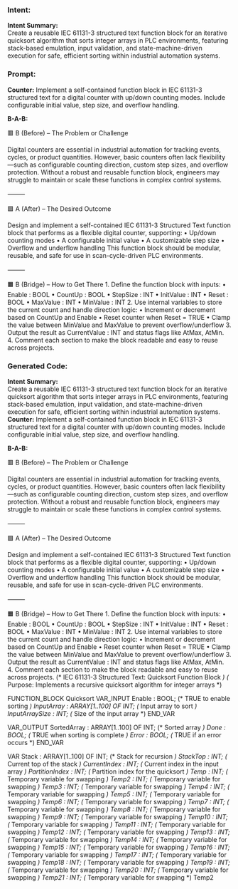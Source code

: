 ### Intent:
**Intent Summary:**  
Create a reusable IEC 61131-3 structured text function block for an iterative quicksort algorithm that sorts integer arrays in PLC environments, featuring stack-based emulation, input validation, and state-machine-driven execution for safe, efficient sorting within industrial automation systems.

### Prompt:
**Counter:**
Implement a self-contained function block in IEC 61131-3 structured text for a digital counter with up/down counting modes. Include configurable initial value, step size, and overflow handling.

**B-A-B:**

🟥 B (Before) – The Problem or Challenge

Digital counters are essential in industrial automation for tracking events, cycles, or product quantities. However, basic counters often lack flexibility—such as configurable counting direction, custom step sizes, and overflow protection. Without a robust and reusable function block, engineers may struggle to maintain or scale these functions in complex control systems.

⸻

🟩 A (After) – The Desired Outcome

Design and implement a self-contained IEC 61131-3 Structured Text function block that performs as a flexible digital counter, supporting:
	•	Up/down counting modes
	•	A configurable initial value
	•	A customizable step size
	•	Overflow and underflow handling
This function block should be modular, reusable, and safe for use in scan-cycle-driven PLC environments.

⸻

🟧 B (Bridge) – How to Get There
	1.	Define the function block with inputs:
	•	Enable : BOOL
	•	CountUp : BOOL
	•	StepSize : INT
	•	InitValue : INT
	•	Reset : BOOL
	•	MaxValue : INT
	•	MinValue : INT
	2.	Use internal variables to store the current count and handle direction logic:
	•	Increment or decrement based on CountUp and Enable
	•	Reset counter when Reset = TRUE
	•	Clamp the value between MinValue and MaxValue to prevent overflow/underflow
	3.	Output the result as CurrentValue : INT and status flags like AtMax, AtMin.
	4.	Comment each section to make the block readable and easy to reuse across projects.

### Generated Code:
**Intent Summary:**  
Create a reusable IEC 61131-3 structured text function block for an iterative quicksort algorithm that sorts integer arrays in PLC environments, featuring stack-based emulation, input validation, and state-machine-driven execution for safe, efficient sorting within industrial automation systems.
**Counter:**
Implement a self-contained function block in IEC 61131-3 structured text for a digital counter with up/down counting modes. Include configurable initial value, step size, and overflow handling.

**B-A-B:**

🟥 B (Before) – The Problem or Challenge

Digital counters are essential in industrial automation for tracking events, cycles, or product quantities. However, basic counters often lack flexibility—such as configurable counting direction, custom step sizes, and overflow protection. Without a robust and reusable function block, engineers may struggle to maintain or scale these functions in complex control systems.

⸻

🟩 A (After) – The Desired Outcome

Design and implement a self-contained IEC 61131-3 Structured Text function block that performs as a flexible digital counter, supporting:
	•	Up/down counting modes
	•	A configurable initial value
	•	A customizable step size
	•	Overflow and underflow handling
This function block should be modular, reusable, and safe for use in scan-cycle-driven PLC environments.

⸻

🟧 B (Bridge) – How to Get There
	1.	Define the function block with inputs:
	•	Enable : BOOL
	•	CountUp : BOOL
	•	StepSize : INT
	•	InitValue : INT
	•	Reset : BOOL
	•	MaxValue : INT
	•	MinValue : INT
	2.	Use internal variables to store the current count and handle direction logic:
	•	Increment or decrement based on CountUp and Enable
	•	Reset counter when Reset = TRUE
	•	Clamp the value between MinValue and MaxValue to prevent overflow/underflow
	3.	Output the result as CurrentValue : INT and status flags like AtMax, AtMin.
	4.	Comment each section to make the block readable and easy to reuse across projects.
(* IEC 61131-3 Structured Text: Quicksort Function Block *)
(* Purpose: Implements a recursive quicksort algorithm for integer arrays *)

FUNCTION_BLOCK Quicksort
VAR_INPUT
    Enable : BOOL; (* TRUE to enable sorting *)
    InputArray : ARRAY[1..100] OF INT; (* Input array to sort *)
    InputArraySize : INT; (* Size of the input array *)
END_VAR

VAR_OUTPUT
    SortedArray : ARRAY[1..100] OF INT; (* Sorted array *)
    Done : BOOL; (* TRUE when sorting is complete *)
    Error : BOOL; (* TRUE if an error occurs *)
END_VAR

VAR
    Stack : ARRAY[1..100] OF INT; (* Stack for recursion *)
    StackTop : INT; (* Current top of the stack *)
    CurrentIndex : INT; (* Current index in the input array *)
    PartitionIndex : INT; (* Partition index for the quicksort *)
    Temp : INT; (* Temporary variable for swapping *)
    Temp2 : INT; (* Temporary variable for swapping *)
    Temp3 : INT; (* Temporary variable for swapping *)
    Temp4 : INT; (* Temporary variable for swapping *)
    Temp5 : INT; (* Temporary variable for swapping *)
    Temp6 : INT; (* Temporary variable for swapping *)
    Temp7 : INT; (* Temporary variable for swapping *)
    Temp8 : INT; (* Temporary variable for swapping *)
    Temp9 : INT; (* Temporary variable for swapping *)
    Temp10 : INT; (* Temporary variable for swapping *)
    Temp11 : INT; (* Temporary variable for swapping *)
    Temp12 : INT; (* Temporary variable for swapping *)
    Temp13 : INT; (* Temporary variable for swapping *)
    Temp14 : INT; (* Temporary variable for swapping *)
    Temp15 : INT; (* Temporary variable for swapping *)
    Temp16 : INT; (* Temporary variable for swapping *)
    Temp17 : INT; (* Temporary variable for swapping *)
    Temp18 : INT; (* Temporary variable for swapping *)
    Temp19 : INT; (* Temporary variable for swapping *)
    Temp20 : INT; (* Temporary variable for swapping *)
    Temp21 : INT; (* Temporary variable for swapping *)
    Temp2
